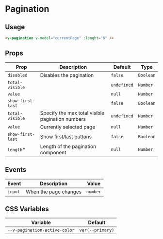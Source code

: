 # Pagination

## Usage

```html
<v-pagination v-model="currentPage" :lenght="6" />
```

## Props

| Prop              | Description                                      | Default     | Type      |
| ----------------- | ------------------------------------------------ | ----------- | --------- |
| `disabled`        | Disables the pagination                          | `false`     | `Boolean` |
| `total-visible`   |                                                  | `undefined` | `Number`  |
| `value`           |                                                  | `null`      | `Number`  |
| `show-first-last` |                                                  | `false`     | `Boolean` |
| `total-visible`   | Specify the max total visible pagination numbers | `undefined` | `Number`  |
| `value`           | Currently selected page                          | `null`      | `Number`  |
| `show-first-last` | Show first/last buttons                          | `false`     | `Boolean` |
| `length`\*        | Length of the pagination component               | `null`      | `Number`  |

## Events

| Event   | Description           | Value    |
| ------- | --------------------- | -------- |
| `input` | When the page changes | `number` |

## CSS Variables

| Variable                      | Default          |
| ----------------------------- | ---------------- |
| `--v-pagination-active-color` | `var(--primary)` |
